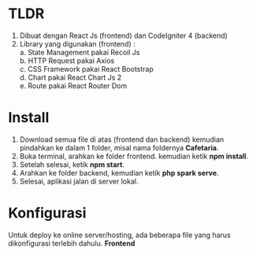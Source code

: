 # TLDR
1. Dibuat dengan React Js (frontend) dan CodeIgniter 4 (backend)
2. Library yang digunakan (frontend) : <br/>
a. State Management pakai Recoil Js <br/>
b. HTTP Request pakai Axios <br/>
c. CSS Framework pakai React Bootstrap <br/>
d. Chart pakai React Chart Js 2 <br/>
e. Route pakai React Router Dom

# Install
1. Download semua file di atas (frontend dan backend) kemudian pindahkan ke dalam 1 folder, misal nama foldernya **Cafetaria**.
2. Buka terminal, arahkan ke folder frontend. kemudian ketik **npm install**.
3. Setelah selesai, ketik **npm start**.
4. Arahkan ke folder backend, kemudian ketik **php spark serve**.
5. Selesai, aplikasi jalan di server lokal.

# Konfigurasi
Untuk deploy ke online server/hosting, ada beberapa file yang harus dikonfigurasi terlebih dahulu.
**Frontend**
